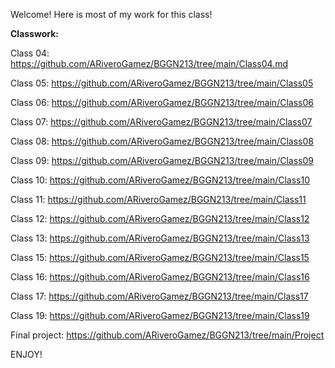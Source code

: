 Welcome! Here is most of my work for this class!


**Classwork:**



Class 04: https://github.com/ARiveroGamez/BGGN213/tree/main/Class04.md


Class 05: https://github.com/ARiveroGamez/BGGN213/tree/main/Class05


Class 06: https://github.com/ARiveroGamez/BGGN213/tree/main/Class06


Class 07: https://github.com/ARiveroGamez/BGGN213/tree/main/Class07


Class 08: https://github.com/ARiveroGamez/BGGN213/tree/main/Class08


Class 09: https://github.com/ARiveroGamez/BGGN213/tree/main/Class09


Class 10: https://github.com/ARiveroGamez/BGGN213/tree/main/Class10


Class 11: https://github.com/ARiveroGamez/BGGN213/tree/main/Class11


Class 12: https://github.com/ARiveroGamez/BGGN213/tree/main/Class12


Class 13: https://github.com/ARiveroGamez/BGGN213/tree/main/Class13


Class 15: https://github.com/ARiveroGamez/BGGN213/tree/main/Class15


Class 16: https://github.com/ARiveroGamez/BGGN213/tree/main/Class16


Class 17: https://github.com/ARiveroGamez/BGGN213/tree/main/Class17


Class 19: https://github.com/ARiveroGamez/BGGN213/tree/main/Class19


Final project: https://github.com/ARiveroGamez/BGGN213/tree/main/Project



ENJOY!
